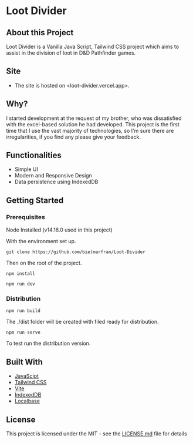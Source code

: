 # Loot Divider

## About this Project

Loot Divider is a Vanilla Java Script, Tailwind CSS project which aims to assist in the division of loot in D&D Pathfinder games.

## Site

- The site is hosted on <loot-divider.vercel.app>.

## Why?

I started development at the request of my brother, who was dissatisfied with the excel-based solution he had developed.
This project is the first time that I use the vast majority of technologies, so I'm sure there are irregularities, 
if you find any please give your feedback.


## Functionalities

- Simple UI
- Modern and Responsive Design
- Data persistence using IndexedDB


## Getting Started

### Prerequisites

Node Installed (v14.16.0 used in this project)


With the environment set up.

	git clone https://github.com/bielmarfran/Loot-Divider

Then on the root of the project.

	npm install

	npm run dev

### Distribution

	npm run build

The ./dist folder will be created with filed ready for distribution.

	npm run serve

To test run the distribution version.

## Built With

- [JavaScipt](https://www.javascript.com/)   		 				  		 	  		 
- [Tailwind CSS](https://tailwindcss.com/)
- [Vite](https://vitejs.dev/)
- [IndexedDB](https://developer.mozilla.org/en-US/docs/Web/API/IndexedDB_API)
- [Localbase](https://www.npmjs.com/package/localbase)

## License

This project is licensed under the MIT - see the [LICENSE.md](https://github.com/bielmarfran/Loot-Divider/blob/main/LICENSE) file for details